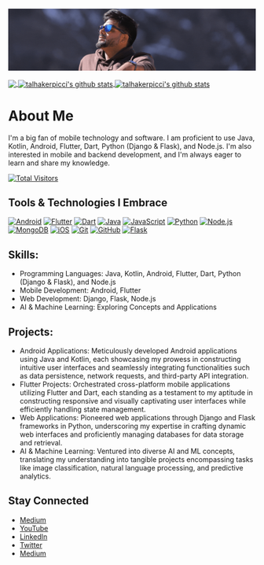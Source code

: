 [<img src='https://github.com/ishaileshmishra/ishaileshmishra/blob/master/icons/banner.gif'>](https://github.com/ishaileshmishra)

<a href="https://github.com/ishaileshmishra/ishaileshmishra">
  <img align="center" src="https://github-readme-stats.vercel.app/api/top-langs/?username=ishaileshmishra&hide=html,gdscript,roff,latte,qml,asp,swift,objective-c,kotlin,shell,java,css,scss,javascript,c,c%2B%2B,c%23,batchfile,cmake,ruby&theme=dark&hide_langs_below=1" />
</a>
<a href="https://github.com/ishaileshmishra/ishaileshmishra">
  <img align="center" src="https://github-readme-stats.vercel.app/api?username=ishaileshmishra&show_icons=true&theme=radical&line_height=27&title_color=fff&icon_color=79ff97&text_color=9f9f9f&bg_color=151515" alt="talhakerpicci's github stats" />
</a>
<a href="https://github.com/ishaileshmishra/ishaileshmishra">
  <img align="center" src="https://github-readme-streak-stats.herokuapp.com/?user=ishaileshmishra&theme=dark" alt="talhakerpicci's github stats" />
</a>

# About Me

I'm a big fan of mobile technology and software. I am proficient to use Java, Kotlin, Android, Flutter, Dart, Python (Django & Flask), and Node.js. I'm also interested in mobile and backend development, and I'm always eager to learn and share my knowledge.

[![Total Visitors](https://visitor-badge.laobi.icu/badge?page_id=ishaileshmishra)](https://github.com/ishaileshmishra)

## Tools & Technologies I Embrace

[<img src='https://github.com/ishaileshmishra/ishaileshmishra/blob/master/icons/android.png' alt='Android' height='40'>](https://github.com/ishaileshmishra)
[<img src='https://github.com/ishaileshmishra/ishaileshmishra/blob/master/icons/flutter.png' alt='Flutter' height='40'>](https://github.com/ishaileshmishra)
[<img src='https://github.com/ishaileshmishra/ishaileshmishra/blob/master/icons/dart.png' alt='Dart' height='40'>](https://github.com/ishaileshmishra)
[<img src='https://github.com/ishaileshmishra/ishaileshmishra/blob/master/icons/java.png' alt='Java' height='40'>](https://github.com/ishaileshmishra)
[<img src='https://github.com/ishaileshmishra/ishaileshmishra/blob/master/icons/javascript.png' alt='JavaScript' height='40'>](https://github.com/ishaileshmishra)
[<img src='https://github.com/ishaileshmishra/ishaileshmishra/blob/master/icons/python.png' alt='Python' height='40'>](https://github.com/ishaileshmishra)
[<img src='https://github.com/ishaileshmishra/ishaileshmishra/blob/master/icons/nodejs.png' alt='Node.js' height='40'>](https://github.com/ishaileshmishra)
[<img src='https://github.com/ishaileshmishra/ishaileshmishra/blob/master/icons/mongodb.png' alt='MongoDB' height='40'>](https://github.com/ishaileshmishra)
[<img src='https://github.com/ishaileshmishra/ishaileshmishra/blob/master/icons/ios-logo.png' alt='iOS' height='40'>](https://github.com/ishaileshmishra)
[<img src='https://github.com/ishaileshmishra/ishaileshmishra/blob/master/icons/git.png' alt='Git' height='40'>](https://github.com/ishaileshmishra)
[<img src='https://github.com/ishaileshmishra/ishaileshmishra/blob/master/icons/github.png' alt='GitHub' height='40'>](https://github.com/ishaileshmishra)
[<img src='https://miro.medium.com/max/640/1*XzIRJGujfqAiOV2EIQgR_Q.png' alt='Flask' height='40'>](https://github.com/ishaileshmishra)

## Skills:

- Programming Languages: Java, Kotlin, Android, Flutter, Dart, Python (Django & Flask), and Node.js
- Mobile Development: Android, Flutter
- Web Development: Django, Flask, Node.js
- AI & Machine Learning: Exploring Concepts and Applications

## Projects:

- Android Applications: Meticulously developed Android applications using Java and Kotlin, each showcasing my prowess in constructing intuitive user interfaces and seamlessly integrating functionalities such as data persistence, network requests, and third-party API integration.
- Flutter Projects: Orchestrated cross-platform mobile applications utilizing Flutter and Dart, each standing as a testament to my aptitude in constructing responsive and visually captivating user interfaces while efficiently handling state management.
- Web Applications: Pioneered web applications through Django and Flask frameworks in Python, underscoring my expertise in crafting dynamic web interfaces and proficiently managing databases for data storage and retrieval.
- AI & Machine Learning: Ventured into diverse AI and ML concepts, translating my understanding into tangible projects encompassing tasks like image classification, natural language processing, and predictive analytics.

## Stay Connected

- [Medium](https://ishaileshmishra.medium.com)
- [YouTube](https://www.youtube.com/@ishaileshmishra)
- [LinkedIn](www.linkedin.com/in/ishaileshmishra)
- [Twitter](https://www.twitter.com/shaileshmshra)
- [Medium](https://medium.com/@ishaileshmishra)
